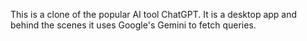 This is a clone of the popular AI tool ChatGPT. It is a desktop app and behind the scenes it uses Google's Gemini to fetch queries.
